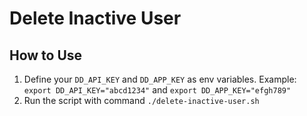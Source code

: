 # Delete Inactive User

## How to Use
1. Define your `DD_API_KEY` and `DD_APP_KEY` as env variables. Example: `export DD_API_KEY="abcd1234"` and `export DD_APP_KEY="efgh789"`
2. Run the script with command `./delete-inactive-user.sh`
